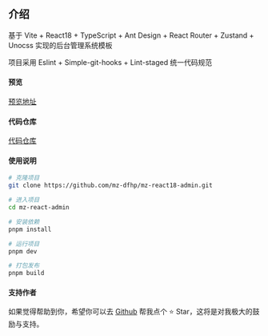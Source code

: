 ## 介绍

基于 Vite + React18 + TypeScript + Ant Design + React Router + Zustand + Unocss 实现的后台管理系统模板

项目采用 Eslint + Simple-git-hooks + Lint-staged 统一代码规范

#### 预览

<a href="https://mz-dfhp.github.io/mz-react18-admin/" target="_blank">预览地址</a>

#### 代码仓库

<a href="https://github.com/mz-dfhp/mz-react18-admin.git" target="_blank">代码仓库</a>

#### 使用说明

```bash
# 克隆项目
git clone https://github.com/mz-dfhp/mz-react18-admin.git

# 进入项目
cd mz-react-admin

# 安装依赖
pnpm install

# 运行项目
pnpm dev

# 打包发布
pnpm build
```

#### 支持作者

如果觉得帮助到你，希望你可以去 <a target="_blank" href="https://github.com/mz-dfhp/mz-react18-admin.git">Github</a> 帮我点个 ⭐ Star，这将是对我极大的鼓励与支持。
